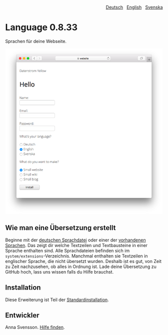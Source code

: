 <p align="right"><a href="README-de.md">Deutsch</a> &nbsp; <a href="README.md">English</a> &nbsp; <a href="README-sv.md">Svenska</a></p>

# Language 0.8.33

Sprachen für deine Webseite.

<p align="center"><img src="language-screenshot.png?raw=true" alt="Bildschirmfoto"></p>

## Wie man eine Übersetzung erstellt 

Beginne mit der [deutschen Sprachdatei](https://github.com/annaesvensson/yellow-language/blob/main/translation/german/german.txt) oder einer der [vorhandenen Sprachen](https://github.com/datenstrom/yellow-extensions/tree/main/README-de.md#sprachen). Das zeigt dir welche Textzeilen und Textbausteine in einer Sprache enthalten sind. Alle Sprachdateien befinden sich im `system/extensions`-Verzeichnis. Manchmal enthalten sie Textzeilen in englischer Sprache, die nicht übersetzt wurden. Deshalb ist es gut, von Zeit zu Zeit nachzusehen, ob alles in Ordnung ist. Lade deine Übersetzung zu GitHub hoch, lass uns wissen falls du Hilfe brauchst.

## Installation

Diese Erweiterung ist Teil der [Standardinstallation](https://github.com/datenstrom/yellow).

## Entwickler

Anna Svensson. [Hilfe finden](https://datenstrom.se/de/yellow/help/).
